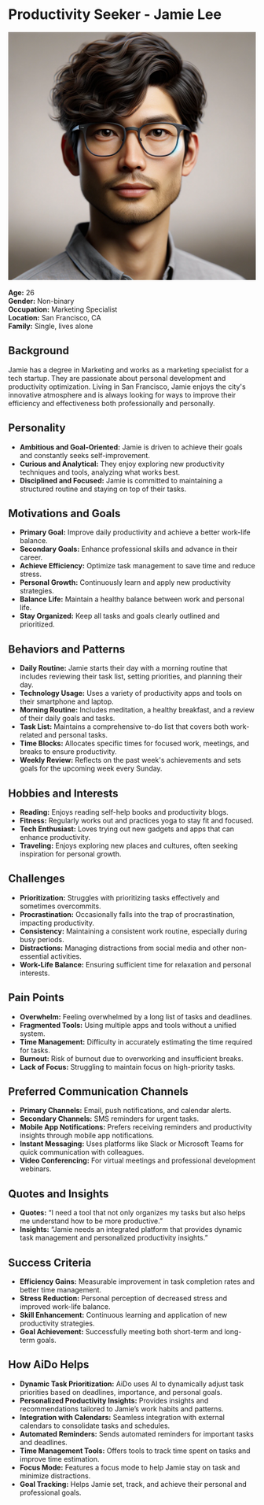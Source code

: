 # Productivity Seeker - Jamie Lee

![Jamie Lee](<headshots/Jamie Lee.png>)

**Age:** 26  
**Gender:** Non-binary  
**Occupation:** Marketing Specialist  
**Location:** San Francisco, CA  
**Family:** Single, lives alone

## Background

Jamie has a degree in Marketing and works as a marketing specialist for a tech startup. They are passionate about personal development and productivity optimization. Living in San Francisco, Jamie enjoys the city's innovative atmosphere and is always looking for ways to improve their efficiency and effectiveness both professionally and personally.

## Personality

- **Ambitious and Goal-Oriented:** Jamie is driven to achieve their goals and constantly seeks self-improvement.
- **Curious and Analytical:** They enjoy exploring new productivity techniques and tools, analyzing what works best.
- **Disciplined and Focused:** Jamie is committed to maintaining a structured routine and staying on top of their tasks.

## Motivations and Goals

- **Primary Goal:** Improve daily productivity and achieve a better work-life balance.
- **Secondary Goals:** Enhance professional skills and advance in their career. 
- **Achieve Efficiency:** Optimize task management to save time and reduce stress.
- **Personal Growth:** Continuously learn and apply new productivity strategies.
- **Balance Life:** Maintain a healthy balance between work and personal life.
- **Stay Organized:** Keep all tasks and goals clearly outlined and prioritized.

## Behaviors and Patterns

- **Daily Routine:** Jamie starts their day with a morning routine that includes reviewing their task list, setting priorities, and planning their day.
- **Technology Usage:** Uses a variety of productivity apps and tools on their smartphone and laptop.
- **Morning Routine:** Includes meditation, a healthy breakfast, and a review of their daily goals and tasks.
- **Task List:** Maintains a comprehensive to-do list that covers both work-related and personal tasks.
- **Time Blocks:** Allocates specific times for focused work, meetings, and breaks to ensure productivity.
- **Weekly Review:** Reflects on the past week's achievements and sets goals for the upcoming week every Sunday.

## Hobbies and Interests

- **Reading:** Enjoys reading self-help books and productivity blogs.
- **Fitness:** Regularly works out and practices yoga to stay fit and focused.
- **Tech Enthusiast:** Loves trying out new gadgets and apps that can enhance productivity.
- **Traveling:** Enjoys exploring new places and cultures, often seeking inspiration for personal growth.

## Challenges

- **Prioritization:** Struggles with prioritizing tasks effectively and sometimes overcommits.
- **Procrastination:** Occasionally falls into the trap of procrastination, impacting productivity.
- **Consistency:** Maintaining a consistent work routine, especially during busy periods.
- **Distractions:** Managing distractions from social media and other non-essential activities.
- **Work-Life Balance:** Ensuring sufficient time for relaxation and personal interests.

## Pain Points

- **Overwhelm:** Feeling overwhelmed by a long list of tasks and deadlines.
- **Fragmented Tools:** Using multiple apps and tools without a unified system.
- **Time Management:** Difficulty in accurately estimating the time required for tasks.
- **Burnout:** Risk of burnout due to overworking and insufficient breaks.
- **Lack of Focus:** Struggling to maintain focus on high-priority tasks.

## Preferred Communication Channels

- **Primary Channels:** Email, push notifications, and calendar alerts.
- **Secondary Channels:** SMS reminders for urgent tasks.
- **Mobile App Notifications:** Prefers receiving reminders and productivity insights through mobile app notifications.
- **Instant Messaging:** Uses platforms like Slack or Microsoft Teams for quick communication with colleagues.
- **Video Conferencing:** For virtual meetings and professional development webinars.

## Quotes and Insights

- **Quotes:** “I need a tool that not only organizes my tasks but also helps me understand how to be more productive.”
- **Insights:** “Jamie needs an integrated platform that provides dynamic task management and personalized productivity insights.”

## Success Criteria

- **Efficiency Gains:** Measurable improvement in task completion rates and better time management.
- **Stress Reduction:** Personal perception of decreased stress and improved work-life balance.
- **Skill Enhancement:** Continuous learning and application of new productivity strategies.
- **Goal Achievement:** Successfully meeting both short-term and long-term goals.

## How AiDo Helps

- **Dynamic Task Prioritization:** AiDo uses AI to dynamically adjust task priorities based on deadlines, importance, and personal goals.
- **Personalized Productivity Insights:** Provides insights and recommendations tailored to Jamie’s work habits and patterns.
- **Integration with Calendars:** Seamless integration with external calendars to consolidate tasks and schedules.
- **Automated Reminders:** Sends automated reminders for important tasks and deadlines.
- **Time Management Tools:** Offers tools to track time spent on tasks and improve time estimation.
- **Focus Mode:** Features a focus mode to help Jamie stay on task and minimize distractions.
- **Goal Tracking:** Helps Jamie set, track, and achieve their personal and professional goals.
